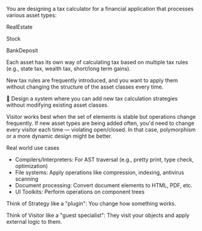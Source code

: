 You are designing a tax calculator for a financial application that processes various asset types:

RealEstate

Stock

BankDeposit

Each asset has its own way of calculating tax based on multiple tax rules (e.g., state tax, wealth tax, short/long term gains).

New tax rules are frequently introduced, and you want to apply them without changing the structure of the asset classes every time.

🧠 Design a system where you can add new tax calculation strategies without modifying existing asset classes.

Visitor works best when the set of elements is stable but operations change frequently. If new asset types are being added often, you'd need to change every visitor each time — violating open/closed. In that case, polymorphism or a more dynamic design might be better.

Real world use cases 
- Compilers/Interpreters: For AST traversal (e.g., pretty print, type check, optimization)
- File systems: Apply operations like compression, indexing, antivirus scanning
- Document processing: Convert document elements to HTML, PDF, etc.
- UI Toolkits: Perform operations on component trees

Think of Strategy like a "plugin": You change how something works.

Think of Visitor like a "guest specialist": They visit your objects and apply external logic to them.
